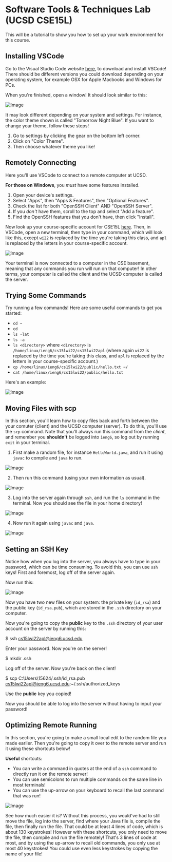 # Software Tools & Techniques Lab (UCSD CSE15L)
This will be a tutorial to show you how to set up your work environment for this course.

## Installing VSCode
Go to the Visual Studio Code website [here](https://code.visualstudio.com/), to download and install
VSCode! There should be different versions you could download depending on your operating system, for
example OSX for Apple Macbooks and Windows for PCs.

When you're finished, open a window! It should look similar to this:

![Image](https://bhacia.github.io/cse15l-week2-labreport1/vscode-new-window.png)

It may look different depending on your system and settings. For instance, the color theme shown is
called "Tomorrow Night Blue". If you want to change your theme, follow these steps!
1. Go to settings by clicking the gear on the bottom left corner.
2. Click on "Color Theme".
3. Then choose whatever theme you like!

## Remotely Connecting
Here you'll use VSCode to connect to a remote computer at UCSD.

**For those on Windows**, you *must* have some features installed.
1. Open your device's settings.
2. Select "Apps", then "Apps & Features", then "Optional Features".
3. Check the list for both "OpenSSH Client" AND "OpenSSH Server".
4. If you *don't* have them, scroll to the top and select "Add a feature".
5. Find the OpenSSH features that you don't have, then click "Install".

Now look up your course-specific account for CSE15L [here](https://sdacs.ucsd.edu/~icc/index.php).
Then, in VSCode, open a new terminal, then type in your command, which will look like this, except
`wi22` is replaced by the time you're taking this class, and `apl` is replaced by the letters
in your course-specific account.

![Image](https://bhacia.github.io/cse15l-week2-labreport1/vscode-ssh-remote-connect.png)

Your terminal is now connected to a computer in the CSE basement, meaning that any commands you run
will run on that computer! In other terms, your computer is called the client and the UCSD computer
is called the server.

## Trying Some Commands
Try running a few commands! Here are some useful commands to get you started:
- `cd ~`
- `cd`
- `ls -lat`
- `ls -a`
- `ls <directory>` where `<directory>` is `/home/linux/ieng6/cs15lwi22/cs15lwi22apl`
(where again `wi22` is replaced by the time you're taking this class, and `apl` is replaced by
the letters in your course-specific account.)
- `cp /home/linux/ieng6/cs15lwi22/public/hello.txt ~/`
- `cat /home/linux/ieng6/cs15lwi22/public/hello.txt`

Here's an example:
  
![Image](https://bhacia.github.io/cse15l-week2-labreport1/vscode-running-a-command.png)

## Moving Files with scp
In this section, you'll learn how to copy files back and forth between the your comuter (client) and
the UCSD computer (server). To do this, you'll use the `scp` command. Note that you'll always run
this command from the *client*, and remember you **shouldn't** be logged into `ieng6`, so log out by
running `exit` in your terminal.

1. First make a random file, for instance `HelloWorld.java`, and run it using `javac` to compile and
`java` to run.

![Image](https://bhacia.github.io/cse15l-week2-labreport1/vscode-create-and-run-file.png)

2. Then run this command (using your own information as usual).

![Image](https://bhacia.github.io/cse15l-week2-labreport1/vscode-using-scp.png)

3. Log into the server again through `ssh`, and run the `ls` command in the terminal. Now you should
see the file in your home directory!

![Image](https://bhacia.github.io/cse15l-week2-labreport1/vscode-running-ls-on-server.png)

4. Now run it again using `javac` and `java`.

![Image](https://bhacia.github.io/cse15l-week2-labreport1/vscode-running-file-on-server.png)

## Setting an SSH Key
Notice how when you log into the server, you always have to type in your password, which can be time
consuming. To avoid this, you can use `ssh` keys! First and foremost, log off of the server again.

Now run this:

![Image](https://bhacia.github.io/cse15l-week2-labreport1/vscode-rsa-key-pair.png)

Now you have two new files on your system: the private key (`id_rsa`) and the public key (`id_rsa.pub`),
which are stored in the `.ssh` directory on your computer.

Now you're going to copy the **public** key to the `.ssh` directory of your user account on the server by
running this:

$ ssh cs15lwi22apl@ieng6.ucsd.edu

Enter your password.
Now you're on the server!

$ mkdir .ssh

Log off of the server.
Now you're back on the client!

$ scp C:\Users\15624/.ssh/id_rsa.pub cs15lwi22apl@ieng6.ucsd.edu:~/.ssh/authorized_keys

Use the **public** key you copied!

Now you should be able to log into the server without having to input your password!

## Optimizing Remote Running
In this section, you're going to make a small local edit to the random file you made earlier. Then you're
going to copy it over to the remote server and run it using these shortcuts below!

**Useful** shortcuts:
- You can write a command in quotes at the end of a `ssh` command to directly run it on the remote server!
- You can use semicolons to run multiple commands on the same line in most terminals!
- You can use the up-arrow on your keyboard to recall the last command that was run!

![Image](https://bhacia.github.io/cse15l-week2-labreport1/vscode-remote-running.png)

See how much easier it is? Without this process, you would've had to still move the file, log into the server,
find where your Java file is, compile the file, then finally run the file. That could be at least 4 lines of
code, which is about 130 keystrokes! However with these shortcuts, you only need to move the file, then compile 
and run the file remotely! That's 3 lines of code at most, and by using the up-arrow to recall old commands,
you only use at most 40 keystrokes! You could use even less keystrokes by copying the name of your file!
